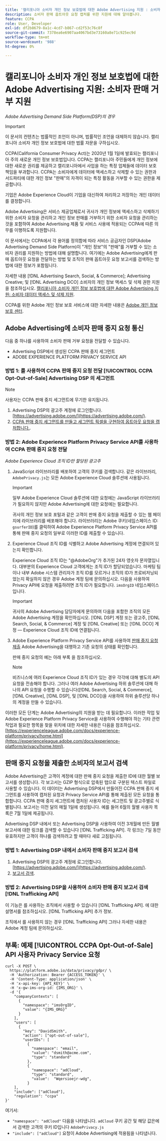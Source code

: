 ```yaml
---
title: '캘리포니아 소비자 개인 정보 보호법에 대한 Adobe Advertising 지원 : 소비자 판매 중지 지원'
description: 소비자 판매 옵트아웃 요청 캡처를 위한 지원에 대해 알아봅니다.
feature: CCPA
role: User, Developer
exl-id: df2b8679-8a1c-4cd7-b867-cd2f53c76c8f
source-git-commit: 7378ea6e6907aa4067bd3e73160a8e71c925ec9d
workflow-type: tm+mt
source-wordcount: '988'
ht-degree: 0%

---
```


# 캘리포니아 소비자 개인 정보 보호법에 대한 Adobe Advertising 지원: 소비자 판매 거부 지원

*Adobe Advertising Demand Side Platform(DSP)의 경우*

>[!IMPORTANT]
>
>이 문서의 컨텐츠는 법률적인 조언이 아니며, 법률적인 조언을 대체하지 않습니다. 캘리포니아 소비자 개인 정보 보호법에 대한 법률 자문을 구하십시오.

CCPA(California Consumer Privacy Act)는 2020년 1월 1일에 발효되는 캘리포니아 주의 새로운 개인 정보 보호법입니다. CCPA는 캘리포니아 주민들에게 개인 정보에 대한 새로운 권리를 제공하고 캘리포니아에서 사업을 하는 특정 업체들에 데이터 보호 책임을 부과합니다. CCPA는 소비자에게 데이터에 액세스하고 삭제할 수 있는 권한과 서드파티에 대한 개인 정보 &quot;판매&quot;의 자격이 되는 특정 활동을 거부할 수 있는 권한을 제공합니다.

기업은 Adobe Experience Cloud이 기업을 대신하여 처리하고 저장하는 개인 데이터를 결정합니다.

Adobe Advertising은 서비스 제공업체로서 귀사가 개인 정보에 액세스하고 삭제하기 위한 소비자 요청을 관리하고 개인 정보 판매를 거부하기 위한 소비자 요청을 관리하는 것을 포함하여 Adobe Advertising 제품 및 서비스 사용에 적용되는 CCPA에 따른 의무를 이행하도록 지원합니다.

이 문서에서는 CCPA에서 각 용어를 정의함에 따라 서비스 공급자인 DSP(Adobe Advertising Demand Side Platform)이 &quot;개인 정보&quot;의 &quot;판매&quot;를 거부할 수 있는 소비자 권리를 지원하는 방법에 대해 설명합니다. 여기에는 Adobe Advertising에게 판매 옵트아웃 요청을 전달하는 방법 및 조직의 판매 옵트아웃 요청 보고서를 검색하는 방법에 대한 정보가 포함됩니다.

자세한 내용 [!DNL Advertising Search, Social, & Commerce]; Advertising Creative; 및 [!DNL Advertising DCO] 소비자의 개인 정보 액세스 및 삭제 권한 지원 을 참조하십시오. [캘리포니아 소비자 개인 정보 보호법에 대한 Adobe Advertising 지원: 소비자 데이터 액세스 및 삭제 지원](/help/privacy/ccpa/ccpa-access-delete.md).

CCPA를 위한 Adobe 개인 정보 보호 서비스에 대한 자세한 내용은 [Adobe 개인 정보 보호 센터](https://www.adobe.com/privacy/ccpa.html).

## Adobe Advertising에 소비자 판매 중지 요청 통신

다음 중 하나를 사용하여 소비자 판매 거부 요청을 전달할 수 있습니다.

* Advertising DSP에서 생성된 CCPA 판매 중지 세그먼트
* ADOBE EXPERIENCE PLATFORM PRIVACY SERVICE API

### 방법 1: 를 사용하여 CCPA 판매 중지 요청 전달 [!UICONTROL CCPA Opt-Out-of-Sale] Advertising DSP 의 세그먼트

>[!NOTE]
>
>사용자는 CCPA 판매 중지 세그먼트에 무기한 유지됩니다.

1. Advertising DSP의 광고주 계정에 로그인합니다. [https://advertising.adobe.com/](https://advertising.adobe.com/).
1. [CCPA 판매 중지 세그먼트를 만들고 세그먼트 픽셀을 구현하여 옵트아웃 요청을 캡처합니다.](/help/dsp/audiences/ccpa-opt-out-segment-create.md).

### 방법 2: Adobe Experience Platform Privacy Service API를 사용하여 CCPA 판매 중지 요청 전달

*Adobe Experience Cloud 조직 ID만 할당된 광고주*

1. JavaScript 라이브러리를 배포하여 고객의 쿠키를 검색합니다. 같은 라이브러리, `AdobePrivacy.js`는 모든 Adobe Experience Cloud 솔루션에 사용됩니다.

   >[!IMPORTANT]
   >
   >일부 Adobe Experience Cloud 솔루션에 대한 요청에는 JavaScript 라이브러리가 필요하지 않지만 Adobe Advertising에 대한 요청에는 필요합니다.

   귀사의 개인 정보 보호 포털과 같은 고객이 판매 중지 요청을 제출할 수 있는 웹 페이지에 라이브러리를 배포해야 합니다. 라이브러리는 Adobe 쿠키(네임스페이스 ID: `gsurferID`)를 클릭하여 Adobe Experience Platform Privacy Service API를 통해 판매 중지 요청의 일부로 이러한 ID를 제출할 수 있습니다.

1. Experience Cloud 조직 ID를 식별하고 Adobe Advertising 계정에 연결되어 있는지 확인합니다.

   Experience Cloud 조직 ID는 &quot;@AdobeOrg&quot;가 추가된 24자 영숫자 문자열입니다. 대부분의 Experience Cloud 고객에게는 조직 ID가 할당되었습니다. 마케팅 팀이나 내부 Adobe 시스템 관리자가 조직 ID를 모르거나 조직의 ID가 프로비저닝되었는지 확실하지 않은 경우 Adobe 계정 팀에 문의하십시오. 다음을 사용하여 Privacy API에 요청을 제출하려면 조직 ID가 필요합니다. `imsOrgID` 네임스페이스입니다.

   >[!IMPORTANT]
   >
   >귀사의 Adobe Advertising 담당자에게 문의하여 다음을 포함한 조직의 모든 Adobe Advertising 계정을 확인하십시오. [!DNL DSP] 계정 또는 광고주, [!DNL Search, Social, & Commerce] 계정 및 [!DNL Creative] 또는 [!DNL DCO] 계정 — Experience Cloud 조직 ID에 연결됩니다.

1. Adobe Experience Platform Privacy Service API를 사용하여 [판매 중지 요청 제출](https://experienceleague.adobe.com/docs/experience-platform/privacy/api/consent.html) Adobe Advertising을 대행하고 기존 요청의 상태를 확인합니다.

   판매 중지 요청의 예는 아래 부록 을 참조하십시오.

   >[!NOTE]
   >
   >비즈니스에 여러 Experience Cloud 조직 ID가 있는 경우 각각에 대해 별도의 API 요청을 전송해야 합니다. 그러나 여러 Adobe Advertising 하위 솔루션에 대해 하나의 API 요청을 수행할 수 있습니다([!DNL Search, Social, & Commerce], [!DNL Creative], [!DNL DSP], 및 [!DNL DCO])을 사용하여 하위 솔루션당 하나의 계정을 만들 수 있습니다.

이러한 모든 단계는 Adobe Advertising의 지원을 받는 데 필요합니다. 이러한 작업 및 Adobe Experience Platform Privacy Service을 사용하여 수행해야 하는 기타 관련 작업과 필요한 항목을 찾을 위치에 대한 자세한 내용은 다음을 참조하십시오. [https://experienceleague.adobe.com/docs/experience-platform/privacy/home.html](https://experienceleague.adobe.com/docs/experience-platform/privacy/home.html).

## 판매 중지 요청을 제출한 소비자의 보고서 검색

Adobe Advertising은 고객이 계정에 대한 판매 중지 요청을 제출한 ID에 대한 월별 보고서를 생성합니다. 각 보고서는 GZIP 형식으로 압축된 탭으로 구분된 텍스트 파일로 사용할 수 있습니다. 이 데이터는 Advertising DSP에서 만들어진 CCPA 판매 중지 세그먼트를 사용하여 캡처된 요청과 Privacy Service API를 통해 제출된 모든 요청을 통합합니다. CCPA 판매 중지 세그먼트에 캡처된 사용자 ID는 세그먼트 및 광고주별로 식별됩니다. 보고서는 이전 달의 매월 1일에 생성됩니다. 예를 들어 6월의 월별 사용자 목록은 7월 1일에 제공됩니다.

Advertising DSP 내에서 또는 Advertising DSP을 사용하여 이전 3개월에 만든 월별 보고서에 대한 링크를 검색할 수 있습니다 [!DNL Trafficking API]. 각 링크는 7일 동안 유효하지만 고객이 하나를 검색하려고 할 때마다 새로 고침됩니다.

### 방법 1: Advertising DSP 내에서 소비자 판매 중지 보고서 검색

1. Advertising DSP의 광고주 계정에 로그인합니다. [https://advertising.adobe.com/](https://advertising.adobe.com/).
1. [보고서 검색](/help/dsp/audiences/ccpa-opt-out-segment-report-retrieve.md).

### 방법 2: Advertising DSP을 사용하여 소비자 판매 중지 보고서 검색 [!DNL Trafficking API]

이 기능은 를 사용하는 조직에서 사용할 수 있습니다 [!DNL Trafficking API]. 에 대한 설명서를 참조하십시오. [!DNL Trafficking API] 추가 정보.<!-- Add link to API doc once it's published. -->

조직에서 를 사용하지 않는 경우 [!DNL Trafficking API] 그러나 자세한 내용은 Adobe 계정 팀에 문의하십시오.

## 부록: 예제 [!UICONTROL CCPA Opt-Out-of-Sale] API 사용자 Privacy Service 요청

```
curl -X POST \
  https://platform.adobe.io/data/privacy/gdpr/ \
  -H 'Authorization: Bearer {ACCESS_TOKEN}' \
  -H 'Content-Type: application/json' \
  -H 'x-api-key: {API_KEY}' \
  -H 'x-gw-ims-org-id: {IMS_ORG}' \
  -d '{
    "companyContexts": [
      {
        "namespace": "imsOrgID",
        "value": "{IMS_ORG}"
      }
    ],
    "users": [
      {
        "key": "DavidSmith",
        "action": ["opt-out-of-sale"],
        "userIDs": [
          {
            "namespace": "email",
            "value": "dsmith@acme.com",
            "type": "standard"
          },
          {
            "namespace": "adCloud",
            "type": "standard",
            "value":  "Wqersioejr-wdg",
          }
    ],
    "include": ["adCloud"],
    "regulation": "ccpa"
}'
```

여기서:

* `"namespace": "adCloud"` 다음을 나타냅니다. `adCloud` 쿠키 공간 및 해당 값은에서 검색한 고객의 쿠키 ID입니다 `AdobePrivacy.js`
* `"include": ["adCloud"]` 요청이 Adobe Advertising에 적용됨을 나타냅니다.
